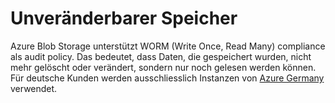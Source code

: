 # Unveränderbarer Speicher

Azure Blob Storage unterstützt WORM (Write Once, Read Many) compliance als audit policy. Das bedeutet, dass Daten, die gespeichert wurden, nicht mehr gelöscht oder verändert, sondern nur noch gelesen werden können. Für deutsche Kunden werden ausschliesslich Instanzen von [Azure Germany](https://docs.microsoft.com/en-us/azure/germany/) verwendet.
